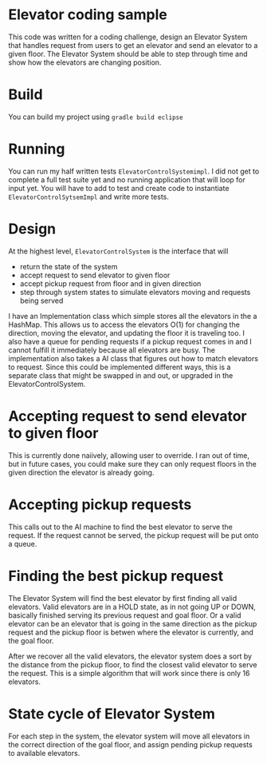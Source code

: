 # Elevator coding sample

This code was written for a coding challenge, design an Elevator System that handles request from users to get an elevator and send an elevator to a given floor. The Elevator System should be able to step through time and show how the elevators are changing position. 

# Build

You can build my project using `gradle build eclipse`

# Running

You can run my half written tests `ElevatorControlSystemimpl`. I did not get to complete a full test suite yet and no running application that will loop for input yet. You will have to add to test and create code to instantiate `ElevatorControlSytsemImpl` and write more tests.

# Design

At the highest level, `ElevatorControlSystem` is the interface that will 
 - return the state of the system
 - accept request to send elevator to given floor
 - accept pickup request from floor and in given direction
 - step through system states to simulate elevators moving and requests being served

I have an Implementation class which simple stores all the elevators in the a HashMap. This allows us to access the elevators O(1) for changing the direction, moving the elevator, and updating the floor it is traveling too. I also have a queue for pending requests if a pickup request comes in and I cannot fulfill it immediately because all elevators are busy. The implementation also takes a AI class that figures out how to match elevators to request. Since this could be implemented different ways, this is a separate class that might be swapped in and out, or upgraded in the ElevatorControlSystem. 

# Accepting request to send elevator to given floor

This is currently done naiively, allowing user to override. I ran out of time, but in future cases, you could make sure they can only request floors in the given direction the elevator is already going.

# Accepting pickup requests

This calls out to the AI machine to find the best elevator to serve the request. If the request cannot be served, the pickup request will be put onto a queue.

# Finding the best pickup request

The Elevator System will find the best elevator by first finding all valid elevators. Valid elevators are in a HOLD state, as in not going UP or DOWN, basically finished serving its previous request and goal floor. Or a valid elevator can be an elevator that is going in the same direction as the pickup request and the pickup floor is betwen where the elevator is currently, and the goal floor. 

After we recover all the valid elevators, the elevator system does a sort by the distance from the pickup floor, to find the closest valid elevator to serve the request. This is a simple algorithm that will work since there is only 16 elevators.

# State cycle of Elevator System

For each step in the system, the elevator system will move all elevators in the correct direction of the goal floor, and assign pending pickup requests to available elevators. 
